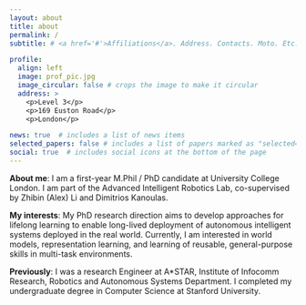 ```yaml
---
layout: about
title: about
permalink: /
subtitle: # <a href='#'>Affiliations</a>. Address. Contacts. Moto. Etc.

profile:
  align: left
  image: prof_pic.jpg
  image_circular: false # crops the image to make it circular
  address: >
    <p>Level 3</p>
    <p>169 Euston Road</p>
    <p>London</p>

news: true  # includes a list of news items
selected_papers: false # includes a list of papers marked as "selected={true}"
social: true  # includes social icons at the bottom of the page
---
```


**About me**: I am a first-year M.Phil / PhD candidate at University College London. I am part of the Advanced Intelligent Robotics Lab, co-supervised by Zhibin (Alex) Li and Dimitrios Kanoulas. 

**My interests**: My PhD research direction aims to develop approaches for lifelong learning to enable long-lived deployment of autonomous intelligent systems deployed in the real world. Currently, I am interested in world models, representation learning, and learning of reusable, general-purpose skills in multi-task environments. 

**Previously**: I was a research Engineer at A*STAR, Institute of Infocomm Research, Robotics and Autonomous Systems Department. I completed my undergraduate degree in Computer Science at Stanford University. 
